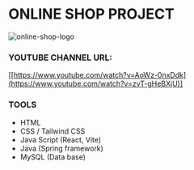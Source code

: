 # ONLINE SHOP PROJECT


![online-shop-logo](https://github.com/DavlatbekRabbimov/Online-shop/assets/110993036/7a5166ca-4d14-42cb-bfcf-a47eb59720fb)
### YOUTUBE CHANNEL URL: 
[[https://www.youtube.com/watch?v=AoWz-0nxDdk](https://www.youtube.com/watch?v=zvT-gHeBXjU)]

### TOOLS
- HTML
- CSS / Tailwind CSS
- Java Script (React, Vite)
- Java (Spring framework)
- MySQL (Data base)
